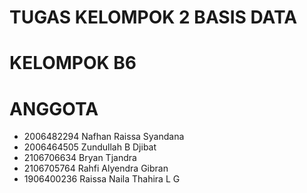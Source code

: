 # TUGAS KELOMPOK 2 BASIS DATA

# KELOMPOK B6

# ANGGOTA

- 2006482294	Nafhan Raissa Syandana
- 2006464505	Zundullah B Djibat
- 2106706634	Bryan Tjandra
- 2106705764	Rahfi Alyendra Gibran
- 1906400236	Raissa Naila Thahira L G